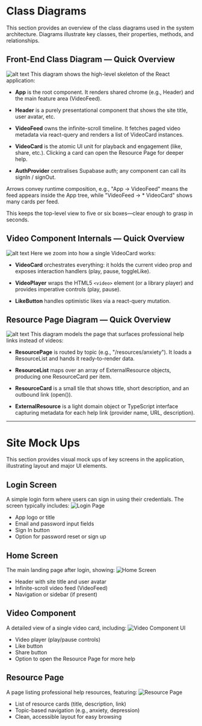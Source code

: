 # Class Diagrams

This section provides an overview of the class diagrams used in the system architecture. Diagrams illustrate key classes, their properties, methods, and relationships.

## Front-End Class Diagram — Quick Overview
![alt text](FrontEnd.png)
This diagram shows the high-level skeleton of the React application:

- **App** is the root component. It renders shared chrome (e.g., Header) and the main feature area (VideoFeed).

- **Header** is a purely presentational component that shows the site title, user avatar, etc.

- **VideoFeed** owns the infinite-scroll timeline. It fetches paged video metadata via react-query and renders a list of VideoCard instances.

- **VideoCard** is the atomic UI unit for playback and engagement (like, share, etc.). Clicking a card can open the Resource Page for deeper help.

- **AuthProvider** centralises Supabase auth; any component can call its signIn / signOut.

Arrows convey runtime composition, e.g., "App → VideoFeed" means the feed appears inside the App tree, while "VideoFeed → * VideoCard" shows many cards per feed.

This keeps the top-level view to five or six boxes—clear enough to grasp in seconds.

## Video Component Internals — Quick Overview
![alt text](VideoComponent.png)
Here we zoom into how a single VideoCard works:

- **VideoCard** orchestrates everything: it holds the current video prop and exposes interaction handlers (play, pause, toggleLike).

- **VideoPlayer** wraps the HTML5 `<video>` element (or a library player) and provides imperative controls (play, pause).

- **LikeButton** handles optimistic likes via a react-query mutation.


## Resource Page Diagram — Quick Overview
![alt text](resourcePage.png)
This diagram models the page that surfaces professional help links instead of videos:

- **ResourcePage** is routed by topic (e.g., "/resources/anxiety"). It loads a ResourceList and hands it ready-to-render data.

- **ResourceList** maps over an array of ExternalResource objects, producing one ResourceCard per item.

- **ResourceCard** is a small tile that shows title, short description, and an outbound link (open()).

- **ExternalResource** is a light domain object or TypeScript interface capturing metadata for each help link (provider name, URL, description).

---

# Site Mock Ups

This section provides visual mock ups of key screens in the application, illustrating layout and major UI elements.

## Login Screen
A simple login form where users can sign in using their credentials. The screen typically includes:
![Login Page](LoginPage.png)
- App logo or title
- Email and password input fields
- Sign In button
- Option for password reset or sign up

## Home Screen
The main landing page after login, showing:
![Home Screen](HomeScreen.png)
- Header with site title and user avatar
- Infinite-scroll video feed (VideoFeed)
- Navigation or sidebar (if present)

## Video Component
A detailed view of a single video card, including:
![Video Component UI](VideoUi.png)
- Video player (play/pause controls)
- Like button
- Share button
- Option to open the Resource Page for more help

## Resource Page
A page listing professional help resources, featuring:
![Resource Page](ResourcePageUI.png)
- List of resource cards (title, description, link)
- Topic-based navigation (e.g., anxiety, depression)
- Clean, accessible layout for easy browsing

